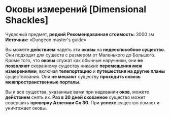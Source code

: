 # Оковы измерений [Dimensional Shackles]

Чудесный предмет, **редкий**
**Рекомендованная стоимость:** 3000 зм
**Источник:** «Dungeon master's guide»

Вы можете **действием** надеть эти **оковы** на **недееспособное существо**. Они подходят для существ с размером от Маленького до Большого. Кроме того, что **оковы** служат как обычные наручники, они **не позволяют** скованному существу никакие **перемещения меж измерениями**, включая **телепортацию** и **путешествия на другие планы** существования. Они **не мешают** существу **проходить сквозь межпространственные порталы**.

Вы и все существа, указанные вами при надевании **оков**, можете **действием** снять их. **Раз в 30 дней скованное** существо может совершить **проверку Атлетики Сл 30**. При **успехе** существо ломает и уничтожает оковы.